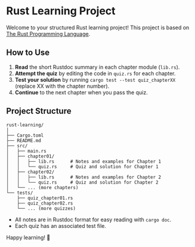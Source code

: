 # Rust Learning Project

Welcome to your structured Rust learning project! This project is based on [The Rust Programming Language](https://doc.rust-lang.org/book/title-page.html).

## How to Use

1. **Read** the short Rustdoc summary in each chapter module (`lib.rs`).
2. **Attempt the quiz** by editing the code in `quiz.rs` for each chapter.
3. **Test your solution** by running `cargo test --test quiz_chapterXX` (replace XX with the chapter number).
4. **Continue** to the next chapter when you pass the quiz.

## Project Structure

```
rust-learning/
│
├── Cargo.toml
├── README.md
├── src/
│   ├── main.rs
│   ├── chapter01/
│   │   ├── lib.rs      # Notes and examples for Chapter 1
│   │   └── quiz.rs     # Quiz and solution for Chapter 1
│   ├── chapter02/
│   │   ├── lib.rs      # Notes and examples for Chapter 2
│   │   └── quiz.rs     # Quiz and solution for Chapter 2
│   └── ... (more chapters)
└── tests/
    ├── quiz_chapter01.rs
    ├── quiz_chapter02.rs
    └── ... (more quizzes)
```

- All notes are in Rustdoc format for easy reading with `cargo doc`.
- Each quiz has an associated test file.

Happy learning! 🚀
